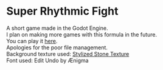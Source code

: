 # Super Rhythmic Fight
A short game made in the Godot Engine.  
I plan on making more games with this formula in the future.  
You can play it [here](https://azzlul.itch.io/super-rhythmic-fight).  
Apologies for the poor file management. <br>
Background texture used: [Stylized Stone Texture](https://lowlypoly.com/products/stones-hand-painted-texture-vol_7_1) <br>
Font used: Edit Undo by Ænigma
